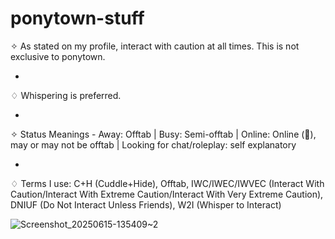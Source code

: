 # ponytown-stuff
✧ As stated on my profile, interact with caution at all times. This is not exclusive to ponytown.

-

♢ Whispering is preferred.

-

✧ Status Meanings - Away: Offtab | Busy: Semi-offtab | Online: Online (🤯), may or may not be offtab | Looking for chat/roleplay: self explanatory

-

♢ Terms I use: C+H (Cuddle+Hide), Offtab, IWC/IWEC/IWVEC (Interact With Caution/Interact With Extreme Caution/Interact With Very Extreme Caution), DNIUF (Do Not Interact Unless Friends), W2I (Whisper to Interact)



![Screenshot_20250615-135409~2](https://github.com/user-attachments/assets/38035155-70c4-4d1c-9c55-0ec7878bcdb3)
